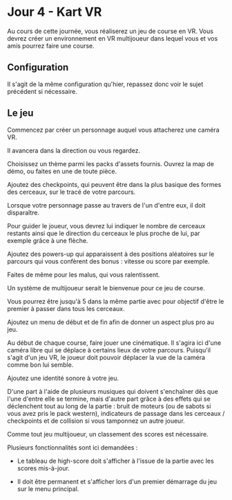 # Jour 4 - Kart VR

Au cours de cette journée, vous réaliserez un jeu de course en VR. Vous devrez créer un environnement en VR multijoueur dans lequel vous et vos amis pourrez faire une course.

## Configuration

Il s'agit de la même configuration qu'hier, repassez donc voir le sujet précédent si nécessaire.

## Le jeu

Commencez par créer un personnage auquel vous attacherez une caméra VR.

Il avancera dans la direction ou vous regardez.

Choisissez un thème parmi les packs d'assets fournis. Ouvrez la map de démo, ou faites en une de toute pièce.

Ajoutez des checkpoints, qui peuvent être dans la plus basique des formes des cerceaux, sur le tracé de votre parcours.

Lorsque votre personnage passe au travers de l'un d'entre eux, il doit disparaître.

Pour guider le joueur, vous devrez lui indiquer le nombre de cerceaux restants ainsi que le direction du cerceaux le plus proche de lui, par exemple grâce à une flèche.

Ajoutez des powers-up qui apparaissent à des positions aléatoires sur le parcours qui vous confèrent des bonus : vitesse ou score par exemple.

Faites de même pour les malus, qui vous ralentissent.

Un système de multijoueur serait le bienvenue pour ce jeu de course.

Vous pourrez être jusqu'à 5 dans la même partie avec pour objectif d'être le premier à passer dans tous les cerceaux.

Ajoutez un menu de début et de fin afin de donner un aspect plus pro au jeu.

Au début de chaque course, faire jouer une cinématique. Il s'agira ici d'une caméra libre qui se déplace à certains lieux de votre parcours. Puisqu'il s'agit d'un jeu VR, le joueur doit pouvoir déplacer la vue de la caméra comme bon lui semble.

Ajoutez une identité sonore à votre jeu.

D'une part à l'aide de plusieurs musiques qui doivent s'enchaîner dès que l'une d'entre elle se termine, mais d'autre part grâce à des effets qui se déclenchent tout au long de la partie : bruit de moteurs (ou de sabots si vous avez pris le pack western), indicateurs de passage dans les cerceaux / checkpoints et de collision si vous tamponnez un autre joueur.

Comme tout jeu multijoueur, un classement des scores est nécessaire.

Plusieurs fonctionnalités sont ici demandées :

-   Le tableau de high-score doit s'afficher à l'issue de la partie avec les scores mis-à-jour.

-   Il doit être permanent et s'afficher lors d'un premier démarrage du jeu sur le menu principal.